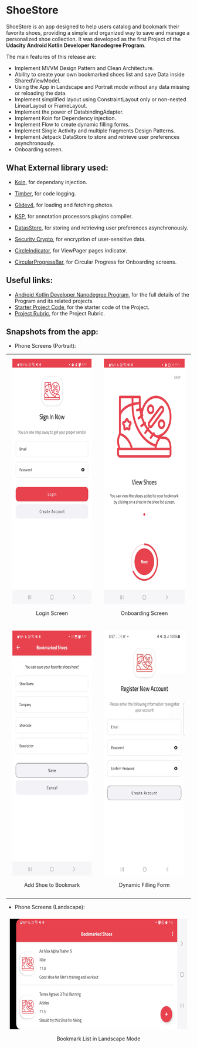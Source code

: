 # ShoeStore

ShoeStore is an app designed to help users catalog and bookmark their favorite shoes, providing a simple and organized way to save and manage a personalized shoe collection.
It was developed as the first Project of the **Udacity Android Kotlin Developer Nanodegree Program**.

The main features of this release are:
* Implement MVVM Design Pattern and Clean Architecture.
* Ability to create your own bookmarked shoes list and save Data inside SharedViewModel.
* Using the App in Landscape and Portrait mode without any data missing or reloading the data.
* Implement simplified layout using ConstraintLayout only or non-nested LinearLayout or FrameLayout.
* Implement the power of DatabindingAdapter.
* Implement Koin for Dependency injection.
* Implement Flow to create dynamic filling forms.
* Implement Single Activity and multiple fragments Design Patterns.
* Implement Jetpack DataStore to store and retrieve user preferences asynchronously.
* Onboarding screen.


What External library used:
-------

* [Koin](https://github.com/johncarl81/parceler), for dependany injection.

* [Timber](https://github.com/JakeWharton/timber), for code logging.

* [Glidev4](http://bumptech.github.io/glide/doc/getting-started.html), for loading and fetching photos.

* [KSP](https://developer.android.com/build/migrate-to-ksp), for annotation processors plugins compiler.

* [DatasStore](https://developer.android.com/topic/libraries/architecture/datastore), for storing and retrieving user preferences asynchronously.

* [Security Crypto](https://developer.android.com/jetpack/androidx/releases/security), for encryption of user-sensitive data.

* [CircleIndicator](https://github.com/ongakuer/CircleIndicator), for ViewPager pages indicator.

* [CircularProgressBar](https://github.com/lopspower/CircularProgressBar), for Circular Progress for Onboarding screens.


Useful links:
-------

* [Android Kotlin Developer Nanodegree Program](https://www.udacity.com/course/android-kotlin-developer-nanodegree--nd940), for the full details of the Program and its related projects.
* [Starter Project Code](https://github.com/udacity/nd940-android-kotlin-course1-starter), for the starter code of the Project.
* [Project Rubric](https://docs.google.com/document/d/1n1vvMoQ_cv2E9NDcej7WDQMTqsY096dTPyh7Alkb1_0/edit?usp=sharing), for the Project Rubric.


Snapshots from the app:
-------
* Phone Screens (Portrait):

<div align="center">
<table>
  <tr>
    <td>
      <div align="center">
      <div style="display: inline-block; margin: 10px;">
      <img src="./images/login.jpg" width="300" height="666" />
      <p>Login Screen</p>
      </div>
    </td>
    <td>
      <div align="center">
      <div style="display: inline-block; margin: 10px;">
      <img src="./images/onboarding.jpg" width="300" height="666" />
      <p>Onboarding Screen</p>
      </div>
    </td>
  </tr>
  <tr>
    <td>
      <div align="center">
      <div style="display: inline-block; margin: 10px;">
      <img src="./images/add_shoe_to_bookmark.jpg" width="300" height="666" />
      <p>Add Shoe to Bookmark</p>
      </div>
    </td>
    <td>
      <div align="center">
      <div style="display: inline-block; margin: 10px;">
      <img src="./images/flow_form.gif" width="300" height="666" />
      <p>Dynamic Filling Form</p>
      </div>
    </td>
  </tr>
</table>
</div>

* Phone Screens (Landscape):

<div align="center">
  <div style="display: inline-block; margin: 10px;">
    <img src="./images/bookmark_list_landscape.jpg" width="666" height="300" />
    <p>Bookmark List in Landscape Mode</p>
  </div>
</div>
